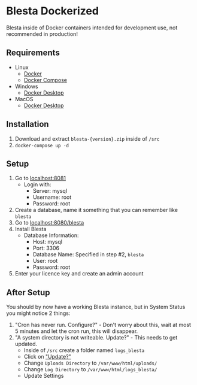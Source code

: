 # Blesta Dockerized #

Blesta inside of Docker containers intended for development use, not recommended in production!

## Requirements
* Linux
    * [Docker](https://docs.docker.com/engine/install/)
    * [Docker Compose](https://docs.docker.com/compose/install/)
* Windows
    * [Docker Desktop](https://www.docker.com/products/docker-desktop)
* MacOS
    * [Docker Desktop](https://www.docker.com/products/docker-desktop)

## Installation

1. Download and extract `blesta-{version}.zip` inside of `/src`
2. `docker-compose up -d`

## Setup
1. Go to [localhost:8081](http://localhost:8081)
    * Login with:
        - Server: mysql
        - Username: root
        - Password: root
2. Create a database, name it something that you can remember like `blesta`
3. Go to [localhost:8080/blesta](http://localhost:8080/blesta)
4. Install Blesta
    * Database Information:
        - Host: mysql
        - Port: 3306
        - Database Name: Specified in step #2, `blesta`
        - User: root
        - Password: root
5. Enter your licence key and create an admin account 

## After Setup
You should by now have a working Blesta instance, but in System Status you might notice 2 things:
1. "Cron has never run. Configure?" - Don't worry about this, wait at most 5 minutes and let the cron run, this will disappear.
2. "A system directory is not writeable. Update?" - This needs to get updated.
    - Inside of `/src` create a folder named `logs_blesta`
    - Click on ["Update?"](http://localhost:8080/blesta/admin/settings/system/general/basic/)
    - Change `Uploads Directory` to `/var/www/html/uploads/`
    - Change `Log Directory` to `/var/www/html/logs_blesta/`
    - Update Settings